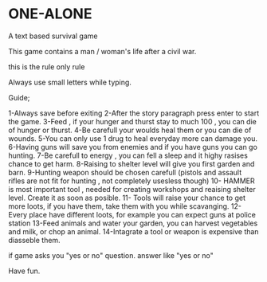 # ONE-ALONE
A text based survival game


This game contains a man / woman's life after a civil war.

this is the rule only rule

Always use small letters while typing.



Guide;

1-Always save before exiting
2-After the story paragraph press enter to start the game.
3-Feed , if your hunger and thurst stay to much 100 , you can die of hunger or thurst.
4-Be carefull your woulds heal them or you can die of wounds.
5-You can only use 1 drug to heal everyday more can damage you.
6-Having guns will save you from enemies and if you have guns you can go hunting.
7-Be carefull to energy , you can fell a sleep and it highy rasises chance to get harm.
8-Raising to shelter level will give you first garden and barn.
9-Hunting weapon should be chosen carefull (pistols and assault rifles are not fit for hunting , not completely usesless though)
10- HAMMER is most important tool , needed for creating workshops and reaising shelter level. Create it as soon as posible.
11- Tools will raise your chance to get more loots, if you have them, take them with you while scavanging.
12-Every place have different loots,  for example you can expect guns at police station 
13-Feed animals and water your garden, you can harvest vegetables and milk, or chop an animal.
14-Intagrate a tool or weapon is expensive than diasseble them. 


if game asks you "yes or no" question. answer like "yes or no"



Have fun.
